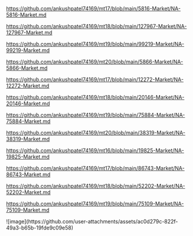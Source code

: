 <p><a href="https://github.com/ankushpatel74169/mt17/blob/main/5816-Market/NA-5816-Market.md">https://github.com/ankushpatel74169/mt17/blob/main/5816-Market/NA-5816-Market.md</a></p><p><a href="https://github.com/ankushpatel74169/mt18/blob/main/127967-Market/NA-127967-Market.md">https://github.com/ankushpatel74169/mt18/blob/main/127967-Market/NA-127967-Market.md</a></p><p><a href="https://github.com/ankushpatel74169/mt19/blob/main/99219-Market/NA-99219-Market.md">https://github.com/ankushpatel74169/mt19/blob/main/99219-Market/NA-99219-Market.md</a></p><p><a href="https://github.com/ankushpatel74169/mt20/blob/main/5866-Market/NA-5866-Market.md">https://github.com/ankushpatel74169/mt20/blob/main/5866-Market/NA-5866-Market.md</a></p><p><a href="https://github.com/ankushpatel74169/mt17/blob/main/12272-Market/NA-12272-Market.md">https://github.com/ankushpatel74169/mt17/blob/main/12272-Market/NA-12272-Market.md</a></p><p><a href="https://github.com/ankushpatel74169/mt18/blob/main/20146-Market/NA-20146-Market.md">https://github.com/ankushpatel74169/mt18/blob/main/20146-Market/NA-20146-Market.md</a></p><p><a href="https://github.com/ankushpatel74169/mt19/blob/main/75884-Market/NA-75884-Market.md">https://github.com/ankushpatel74169/mt19/blob/main/75884-Market/NA-75884-Market.md</a></p><p><a href="https://github.com/ankushpatel74169/mt20/blob/main/38319-Market/NA-38319-Market.md">https://github.com/ankushpatel74169/mt20/blob/main/38319-Market/NA-38319-Market.md</a></p><p><a href="https://github.com/ankushpatel74169/mt16/blob/main/19825-Market/NA-19825-Market.md">https://github.com/ankushpatel74169/mt16/blob/main/19825-Market/NA-19825-Market.md</a></p><p><a href="https://github.com/ankushpatel74169/mt17/blob/main/86743-Market/NA-86743-Market.md">https://github.com/ankushpatel74169/mt17/blob/main/86743-Market/NA-86743-Market.md</a></p><p><a href="https://github.com/ankushpatel74169/mt18/blob/main/52202-Market/NA-52202-Market.md">https://github.com/ankushpatel74169/mt18/blob/main/52202-Market/NA-52202-Market.md</a></p><p><a href="https://github.com/ankushpatel74169/mt19/blob/main/75109-Market/NA-75109-Market.md">https://github.com/ankushpatel74169/mt19/blob/main/75109-Market/NA-75109-Market.md</a></p>
![image](https://github.com/user-attachments/assets/ac0d279c-822f-49a3-b65b-19fde9c09e58)
